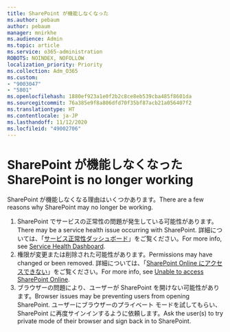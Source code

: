 ```yaml
---
title: SharePoint が機能しなくなった
ms.author: pebaum
author: pebaum
manager: mnirkhe
ms.audience: Admin
ms.topic: article
ms.service: o365-administration
ROBOTS: NOINDEX, NOFOLLOW
localization_priority: Priority
ms.collection: Adm_O365
ms.custom:
- "9003047"
- "5801"
ms.openlocfilehash: 1880ef923a1e0f2b2c8ce8eb539cba485f8601da
ms.sourcegitcommit: 76a385e9f8a806dfd70f35bf87acb21a056407f2
ms.translationtype: HT
ms.contentlocale: ja-JP
ms.lasthandoff: 11/12/2020
ms.locfileid: "49002706"
---
```

# <a name="sharepoint-is-no-longer-working"></a><span data-ttu-id="be243-102">SharePoint が機能しなくなった</span><span class="sxs-lookup"><span data-stu-id="be243-102">SharePoint is no longer working</span></span>

<span data-ttu-id="be243-103">SharePoint が機能しなくなる理由はいくつかあります。</span><span class="sxs-lookup"><span data-stu-id="be243-103">There are a few reasons why SharePoint may no longer be working.</span></span>

1. <span data-ttu-id="be243-104">SharePoint でサービスの正常性の問題が発生している可能性があります。</span><span class="sxs-lookup"><span data-stu-id="be243-104">There may be a service health issue occurring with SharePoint.</span></span> <span data-ttu-id="be243-105">詳細については、「[サービス正常性ダッシュボード](https://admin.microsoft.com/AdminPortal/Home#/servicehealth)」をご覧ください。</span><span class="sxs-lookup"><span data-stu-id="be243-105">For more info, see [Service Health Dashboard](https://admin.microsoft.com/AdminPortal/Home#/servicehealth).</span></span>
2. <span data-ttu-id="be243-106">権限が変更または削除された可能性があります。</span><span class="sxs-lookup"><span data-stu-id="be243-106">Permissions may have changed or been removed.</span></span> <span data-ttu-id="be243-107">詳細については、「[SharePoint Online にアクセスできない](https://docs.microsoft.com/sharepoint/troubleshoot/sharing-and-permissions/sharepoint-online-inaccessible)」をご覧ください。</span><span class="sxs-lookup"><span data-stu-id="be243-107">For more info, see [Unable to access SharePoint Online](https://docs.microsoft.com/sharepoint/troubleshoot/sharing-and-permissions/sharepoint-online-inaccessible).</span></span>
3. <span data-ttu-id="be243-108">ブラウザーの問題により、ユーザーが SharePoint を開けない可能性があります。</span><span class="sxs-lookup"><span data-stu-id="be243-108">Browser issues may be preventing users from opening SharePoint.</span></span> <span data-ttu-id="be243-109">ユーザーにブラウザーのプライベート モードを試してもらい、SharePoint に再度サインインするように依頼します。</span><span class="sxs-lookup"><span data-stu-id="be243-109">Ask the user(s) to try private mode of their browser and sign back in to SharePoint.</span></span>